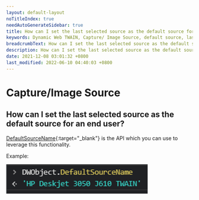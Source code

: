 ```yaml
---
layout: default-layout
noTitleIndex: true
needAutoGenerateSidebar: true
title: How can I set the last selected source as the default source for an end user?
keywords: Dynamic Web TWAIN, Capture/ Image Source, default source, last selected source
breadcrumbText: How can I set the last selected source as the default source for an end user?
description: How can I set the last selected source as the default source for an end user?
date: 2021-12-08 03:01:32 +0800
last_modified: 2022-06-10 04:40:03 +0800
---
```


# Capture/Image Source

## How can I set the last selected source as the default source for an end user?

[DefaultSourceName](/_articles/info/api/WebTwain_Acquire.md#defaultsourcename){:target="_blank"} is the API which you can use to leverage this functionality.

Example:

![default sourcename](/assets/imgs/default-sourcename.png)
